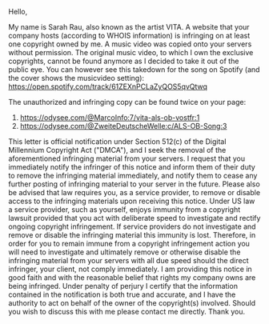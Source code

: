 Hello,

My name is Sarah Rau, also known as the artist VITA. A website that your company hosts (according to WHOIS information) is infringing on at least one copyright owned by me. A music video was copied onto your servers without permission. The original music video, to which I own the exclusive copyrights, cannot be found anymore as I decided to take it out of the public eye. You can however see this takedown for the song on Spotify (and the cover shows the musicvideo setting): https://open.spotify.com/track/61ZEXnPCLaZyQOS5qvQtwq

The unauthorized and infringing copy can be found twice on your page:
1. https://odysee.com/@MarcoInfo:7/vita-als-ob-vostfr:1
2. https://odysee.com/@ZweiteDeutscheWelle:c/ALS-OB-Song:3

This letter is official notification under Section 512(c) of the Digital Millennium Copyright Act ("DMCA"), and I seek the removal of the aforementioned infringing material from your servers. I request that you immediately notify the infringer of this notice and inform them of their duty to remove the infringing material immediately, and notify them to cease any further posting of infringing material to your server in the future.
Please also be advised that law requires you, as a service provider, to remove or disable access to the infringing materials upon receiving this notice. Under US law a service provider, such as yourself, enjoys immunity from a copyright lawsuit provided that you act with deliberate speed to investigate and rectify ongoing copyright infringement. If service providers do not investigate and remove or disable the infringing material this immunity is lost. Therefore, in order for you to remain immune from a copyright infringement action you will need to investigate and ultimately remove or otherwise disable the infringing material from your servers with all due speed should the direct infringer, your client, not comply immediately.
I am providing this notice in good faith and with the reasonable belief that rights my company owns are being infringed. Under penalty of perjury I certify that the information contained in the notification is both true and accurate, and I have the authority to act on behalf of the owner of the copyright(s) involved.
Should you wish to discuss this with me please contact me directly.
Thank you.
<personal information redacted>
